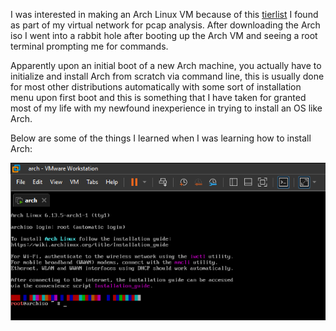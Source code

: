I was interested in making an Arch Linux VM because of this [tierlist](https://www.dvlv.co.uk/my-linux-distro-tier-list.html) I found as part of my virtual network for pcap analysis. After downloading the Arch iso I went into a rabbit hole after booting up the Arch VM and seeing a root terminal prompting me for commands.

Apparently upon an initial boot of a new Arch machine, you actually have to initialize and install Arch from scratch via command line, this is usually done for most other distributions automatically with some sort of installation menu upon first boot and this is something that I have taken for granted most of my life with my newfound inexperience in trying to install an OS like Arch.

Below are some of the things I learned when I was learning how to install Arch:

![alt text](https://github.com/Laufeynumber1fan/Mystuff/blob/main/src/images/cats/screenshot-archlinux.png)